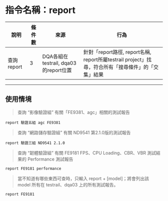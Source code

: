 # 指令名稱：report

| 說明 | 條件數 | 來源 | 行為 |
| --- | --- | --- | --- |
| 查詢report | 3 | DQA各組在testrail, dqa03的report位置 | 針對「report路徑, report名稱, report所屬testrail project」找尋，符合所有「搜尋條件」的「交集」結果 |

---

## 使用情境

> 查詢 “影像驗證組” 有關「FE9381、agc」相關的測試報告

```
report 驗證五組 agc FE9381
```

> 查詢 “網路儲存驗證組” 有關 ND9541 第2.1.0版的測試報告

```
report 驗證三組 ND9541 2.1.0
```

> 查詢 “韌體驗證組” 有關 FE9181 FPS、CPU Loading、CBR、VBR 測試結果的 Performance 測試報告

```
report FE9181 performance
```

> 當不知道有哪些東西可查時，只輸入 report + \[model\]；將會列出該 model 所有在 testrail、dqa03 上的所有測試報告。

```
report FE9181
```



